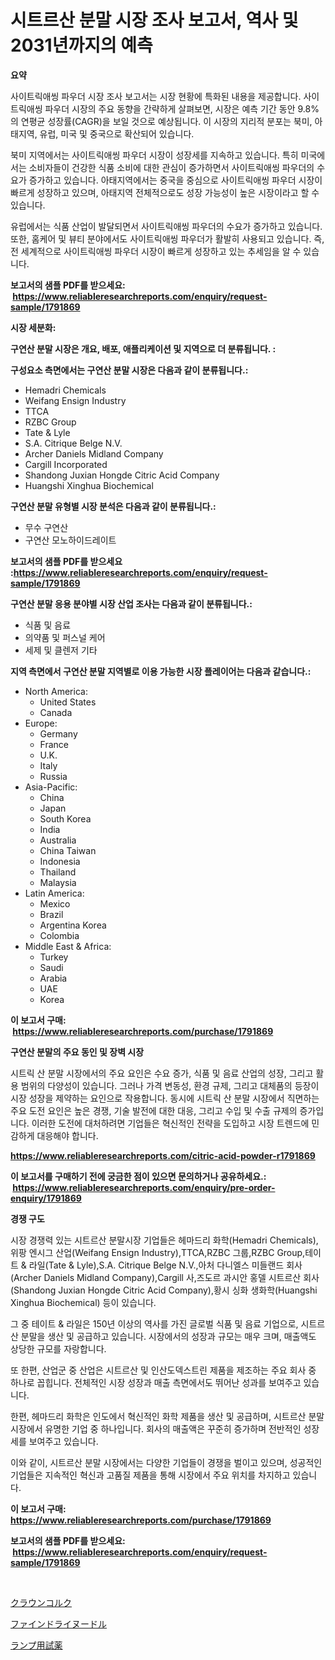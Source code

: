 <p><h1>시트르산 분말 시장 조사 보고서, 역사 및 2031년까지의 예측</h1></p><p><strong>요약</strong></p>
<p><p>사이트릭애씽 파우더 시장 조사 보고서는 시장 현황에 특화된 내용을 제공합니다. 사이트릭애씽 파우더 시장의 주요 동향을 간략하게 살펴보면, 시장은 예측 기간 동안 9.8%의 연평균 성장률(CAGR)을 보일 것으로 예상됩니다. 이 시장의 지리적 분포는 북미, 아태지역, 유럽, 미국 및 중국으로 확산되어 있습니다.</p><p>북미 지역에서는 사이트릭애씽 파우더 시장이 성장세를 지속하고 있습니다. 특히 미국에서는 소비자들이 건강한 식품 소비에 대한 관심이 증가하면서 사이트릭애씽 파우더의 수요가 증가하고 있습니다. 아태지역에서는 중국을 중심으로 사이트릭애씽 파우더 시장이 빠르게 성장하고 있으며, 아태지역 전체적으로도 성장 가능성이 높은 시장이라고 할 수 있습니다.</p><p>유럽에서는 식품 산업이 발달되면서 사이트릭애씽 파우더의 수요가 증가하고 있습니다. 또한, 홈케어 및 뷰티 분야에서도 사이트릭애씽 파우더가 활발히 사용되고 있습니다. 즉, 전 세계적으로 사이트릭애씽 파우더 시장이 빠르게 성장하고 있는 추세임을 알 수 있습니다.</p></p>
<p><strong>보고서의 샘플 PDF를 받으세요: &nbsp;<a href="https://www.reliableresearchreports.com/enquiry/request-sample/1791869">https://www.reliableresearchreports.com/enquiry/request-sample/1791869</a></strong></p>
<p><strong>시장 세분화:</strong></p>
<p><strong> 구연산 분말 시장은 개요, 배포, 애플리케이션 및 지역으로 더 분류됩니다. :</strong></p>
<p><strong>구성요소 측면에서는 구연산 분말 시장은 다음과 같이 분류됩니다.:</strong></p>
<p><ul><li>Hemadri Chemicals</li><li>Weifang Ensign Industry</li><li>TTCA</li><li>RZBC Group</li><li>Tate & Lyle</li><li>S.A. Citrique Belge N.V.</li><li>Archer Daniels Midland Company</li><li>Cargill Incorporated</li><li>Shandong Juxian Hongde Citric Acid Company</li><li>Huangshi Xinghua Biochemical</li></ul></p>
<p><strong> 구연산 분말 유형별 시장 분석은 다음과 같이 분류됩니다.:</strong></p>
<p><ul><li>무수 구연산</li><li>구연산 모노하이드레이트</li></ul></p>
<p><strong>보고서의 샘플 PDF를 받으세요 :<a href="https://www.reliableresearchreports.com/enquiry/request-sample/1791869">https://www.reliableresearchreports.com/enquiry/request-sample/1791869</a></strong></p>
<p><strong> 구연산 분말 응용 분야별 시장 산업 조사는 다음과 같이 분류됩니다.:</strong></p>
<p><ul><li>식품 및 음료</li><li>의약품 및 퍼스널 케어</li><li>세제 및 클렌저 기타</li></ul></p>
<p><strong>지역 측면에서 구연산 분말 지역별로 이용 가능한 시장 플레이어는 다음과 같습니다.:</strong></p>
<p><ul>
    <li>
        North America:
        <ul>
            <li>United States</li>
            <li>Canada</li>
        </ul>
    </li>
    <li>
        Europe:
        <ul>
            <li>Germany</li>
            <li>France</li>
            <li>U.K.</li>
            <li>Italy</li>
            <li>Russia</li>
        </ul>
    </li>
    <li>
        Asia-Pacific:
        <ul>
            <li>China</li>
            <li>Japan</li>
            <li>South Korea</li>
            <li>India</li>
            <li>Australia</li>
            <li>China Taiwan</li>
            <li>Indonesia</li>
            <li>Thailand</li>
            <li>Malaysia</li>
        </ul>
    </li>
    <li>
        Latin America:
        <ul>
            <li>Mexico</li>
            <li>Brazil</li>
            <li>Argentina Korea</li>
            <li>Colombia</li>
        </ul>
    </li>
    <li>
        Middle East & Africa:
        <ul>
            <li>Turkey</li>
            <li>Saudi</li>
            <li>Arabia</li>
            <li>UAE</li>
            <li>Korea</li>
        </ul>
    </li>
    </ul></p>
<p><strong>이 보고서 구매: &nbsp;<a href="https://www.reliableresearchreports.com/purchase/1791869">https://www.reliableresearchreports.com/purchase/1791869</a></strong></p>
<p><strong>구연산 분말의 주요 동인 및 장벽 시장</strong></p>
<p><p>시트릭 산 분말 시장에서의 주요 요인은 수요 증가, 식품 및 음료 산업의 성장, 그리고 활용 범위의 다양성이 있습니다. 그러나 가격 변동성, 환경 규제, 그리고 대체품의 등장이 시장 성장을 제약하는 요인으로 작용합니다. 동시에 시트릭 산 분말 시장에서 직면하는 주요 도전 요인은 높은 경쟁, 기술 발전에 대한 대응, 그리고 수입 및 수출 규제의 증가입니다. 이러한 도전에 대처하려면 기업들은 혁신적인 전략을 도입하고 시장 트렌드에 민감하게 대응해야 합니다.</p></p>
<p><strong><a href="https://www.reliableresearchreports.com/citric-acid-powder-r1791869">https://www.reliableresearchreports.com/citric-acid-powder-r1791869</a></strong></p>
<p><strong>이 보고서를 구매하기 전에 궁금한 점이 있으면 문의하거나 공유하세요.: &nbsp;<a href="https://www.reliableresearchreports.com/enquiry/pre-order-enquiry/1791869">https://www.reliableresearchreports.com/enquiry/pre-order-enquiry/1791869</a></strong></p>
<p><strong>경쟁 구도</strong></p>
<p><p>시장 경쟁력 있는 시트르산 분말시장 기업들은 헤마드리 화학(Hemadri Chemicals),위팡 엔시그 산업(Weifang Ensign Industry),TTCA,RZBC 그룹,RZBC Group,테이트 & 라일(Tate & Lyle),S.A. Citrique Belge N.V.,아처 다니엘스 미들랜드 회사(Archer Daniels Midland Company),Cargill 사,즈도르 과시안 홍델 시트르산 회사(Shandong Juxian Hongde Citric Acid Company),황시 싱화 생화학(Huangshi Xinghua Biochemical) 등이 있습니다.</p><p>그 중 테이트 & 라일은 150년 이상의 역사를 가진 글로벌 식품 및 음료 기업으로, 시트르산 분말을 생산 및 공급하고 있습니다. 시장에서의 성장과 규모는 매우 크며, 매출액도 상당한 규모를 자랑합니다.</p><p>또 한편, 산업군 중 산업은 시트르산 및 인산도덱스트린 제품을 제조하는 주요 회사 중 하나로 꼽힙니다. 전체적인 시장 성장과 매출 측면에서도 뛰어난 성과를 보여주고 있습니다.</p><p>한편, 헤마드리 화학은 인도에서 혁신적인 화학 제품을 생산 및 공급하며, 시트르산 분말 시장에서 유명한 기업 중 하나입니다. 회사의 매출액은 꾸준히 증가하며 전반적인 성장세를 보여주고 있습니다. </p><p>이와 같이, 시트르산 분말 시장에서는 다양한 기업들이 경쟁을 벌이고 있으며, 성공적인 기업들은 지속적인 혁신과 고품질 제품을 통해 시장에서 주요 위치를 차지하고 있습니다.</p></p>
<p><strong>이 보고서 구매: &nbsp; <a href="https://www.reliableresearchreports.com/purchase/1791869">https://www.reliableresearchreports.com/purchase/1791869</a></strong></p>
<p><strong>보고서의 샘플 PDF를 받으세요: &nbsp;<a href="https://www.reliableresearchreports.com/enquiry/request-sample/1791869">https://www.reliableresearchreports.com/enquiry/request-sample/1791869</a></strong><strong></strong></p>
<p>&nbsp;</p>
<p><p><a href="https://medium.com/@reyeshowell66/crown-corks%E3%81%AE%E5%B8%82%E5%A0%B4-2031%E5%B9%B4%E3%81%BE%E3%81%A7%E3%81%AE%E3%83%88%E3%83%AC%E3%83%B3%E3%83%89-%E4%BA%88%E6%B8%AC-%E7%AB%B6%E4%BA%89%E5%88%86%E6%9E%90-f3f592ce10be">クラウンコルク</a></p><p><a href="https://github.com/mreklxf44233/Market-Research-Report-List-1/blob/main/617455324205.md">ファインドライヌードル</a></p><p><a href="https://medium.com/@josuehezog2023/%E3%83%A9%E3%83%B3%E3%83%97%E8%A9%A6%E8%96%AC%E5%B8%82%E5%A0%B4-2031%E5%B9%B4%E3%81%BE%E3%81%A7%E3%81%AE%E6%88%90%E5%8A%9F%E3%81%97%E3%81%9F%E3%83%93%E3%82%B8%E3%83%8D%E3%82%B9%E6%88%A6%E7%95%A5%E3%81%AE%E9%8D%B5%E3%82%92%E4%BA%88%E6%B8%AC-48209eadc600">ランプ用試薬</a></p></p>